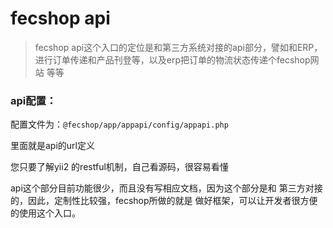 fecshop api
===========

> fecshop api这个入口的定位是和第三方系统对接的api部分，譬如和ERP，
> 进行订单传递和产品刊登等，以及erp把订单的物流状态传递个fecshop网站
> 等等


### api配置：

配置文件为：`@fecshop/app/appapi/config/appapi.php`

里面就是api的url定义

您只要了解yii2 的restful机制，自己看源码，很容易看懂

api这个部分目前功能很少，而且没有写相应文档，因为这个部分是和
第三方对接的，因此，定制性比较强，fecshop所做的就是
做好框架，可以让开发者很方便的使用这个入口。














